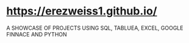 # https://erezweiss1.github.io/

A SHOWCASE OF PROJECTS USING SQL, TABLUEA, EXCEL, GOOGLE FINNACE AND PYTHON

